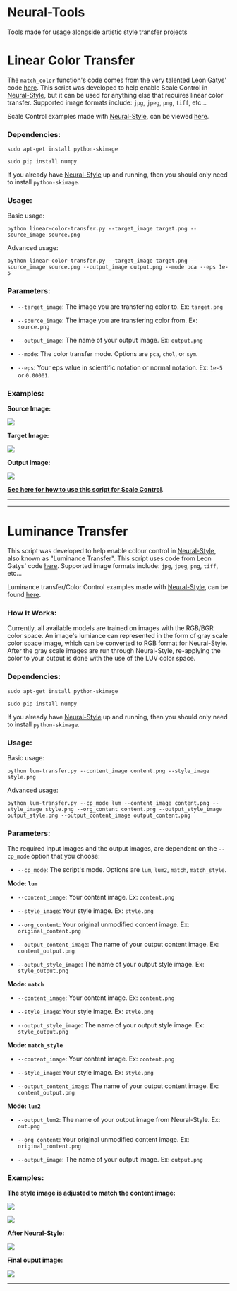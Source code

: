 # Neural-Tools
Tools made for usage alongside artistic style transfer projects

# Linear Color Transfer

The `match_color` function's code comes from the very talented Leon Gatys' code [here](https://github.com/leongatys/NeuralImageSynthesis/blob/master/ExampleNotebooks/ScaleControl.ipynb). This script was developed to help enable Scale Control in [Neural-Style](https://github.com/jcjohnson/neural-style), but it can be used for anything else that requires linear color transfer. Supported image formats include: `jpg`, `jpeg`, `png`, `tiff`, etc...

Scale Control examples made with [Neural-Style](https://github.com/jcjohnson/neural-style), can be viewed [here](https://github.com/ProGamerGov/Neural-Tools/wiki/Scale-Control-Examples).

### Dependencies: 

`sudo apt-get install python-skimage`

`sudo pip install numpy`

If you already have [Neural-Style](https://github.com/jcjohnson/neural-style) up and running, then you should only need to install `python-skimage`.

### Usage: 

Basic usage: 

```
python linear-color-transfer.py --target_image target.png --source_image source.png
```

Advanced usage: 

```
python linear-color-transfer.py --target_image target.png --source_image source.png --output_image output.png --mode pca --eps 1e-5
```

### Parameters: 

* `--target_image`: The image you are transfering color to. Ex: `target.png`

* `--source_image`: The image you are transfering color from. Ex: `source.png`

* `--output_image`: The name of your output image. Ex: `output.png`

* `--mode`: The color transfer mode. Options are `pca`, `chol`, or `sym`.

* `--eps`: Your eps value in scientific notation or normal notation. Ex: `1e-5` or `0.00001`.

### Examples: 

**Source Image:** 

![](https://i.imgur.com/eoX7f3Il.jpg)

**Target Image:** 

![](https://i.imgur.com/7FPCSril.jpg)

**Output Image:** 

![](https://i.imgur.com/STZ0Mspl.png)

**[See here for how to use this script for Scale Control](https://github.com/ProGamerGov/Neural-Tools/wiki/Scale-Control-Examples)**.

---

---

# Luminance Transfer

This script was developed to help enable colour control in [Neural-Style](https://github.com/jcjohnson/neural-style), also known as "Luminance Transfer". This script uses code from Leon Gatys' code [here](https://github.com/leongatys/NeuralImageSynthesis/blob/master/ExampleNotebooks/ColourControl.ipynb). Supported image formats include: `jpg`, `jpeg`, `png`, `tiff`, etc...

Luminance transfer/Color Control examples made with [Neural-Style](https://github.com/jcjohnson/neural-style), can be found [here](https://github.com/ProGamerGov/Neural-Tools/wiki/Color-Control-Examples).

### How It Works: 

Currently, all available models are trained on images with the RGB/BGR color space. An image's lumiance can represented in the form of gray scale color space image, which can be converted to RGB format for Neural-Style. After the gray scale images are run through Neural-Style, re-applying the color to your output is done with the use of the LUV color space.

### Dependencies: 

`sudo apt-get install python-skimage`

`sudo pip install numpy`

If you already have [Neural-Style](https://github.com/jcjohnson/neural-style) up and running, then you should only need to install `python-skimage`.

### Usage:

Basic usage: 

```
python lum-transfer.py --content_image content.png --style_image style.png
```

Advanced usage: 

```
python lum-transfer.py --cp_mode lum --content_image content.png --style_image style.png --org_content content.png --output_style_image output_style.png --output_content_image output_content.png
```

### Parameters: 

The required input images and the output images, are dependent on the `--cp_mode` option that you choose: 

* `--cp_mode`: The script's mode. Options are `lum`, `lum2`, `match`, `match_style`.


**Mode: `lum`**


* `--content_image`: Your content image. Ex: `content.png`

* `--style_image`: Your style image. Ex: `style.png`

* `--org_content`: Your original unmodified content image. Ex: `original_content.png`

* `--output_content_image`: The name of your output content image. Ex: `content_output.png`

* `--output_style_image`: The name of your output style image. Ex: `style_output.png`

**Mode: `match`**

* `--content_image`: Your content image. Ex: `content.png`

* `--style_image`: Your style image. Ex: `style.png`

* `--output_style_image`: The name of your output style image. Ex: `style_output.png`

**Mode: `match_style`**

* `--content_image`: Your content image. Ex: `content.png`

* `--style_image`: Your style image. Ex: `style.png`

* `--output_content_image`: The name of your output content image. Ex: `content_output.png`

**Mode: `lum2`**

* `--output_lum2`: The name of your output image from Neural-Style. Ex: `out.png`

* `--org_content`: Your original unmodified content image. Ex: `original_content.png`

* `--output_image`: The name of your output image. Ex: `output.png`

### Examples:

**The style image is adjusted to match the content image:**

![](https://i.imgur.com/Q7phTmel.png)

![](https://i.imgur.com/dRf3yZHl.png)

**After Neural-Style:**

![](https://i.imgur.com/hpW8zufl.png)

**Final ouput image:** 

![](https://i.imgur.com/Vk0ym6Ol.png)

---

